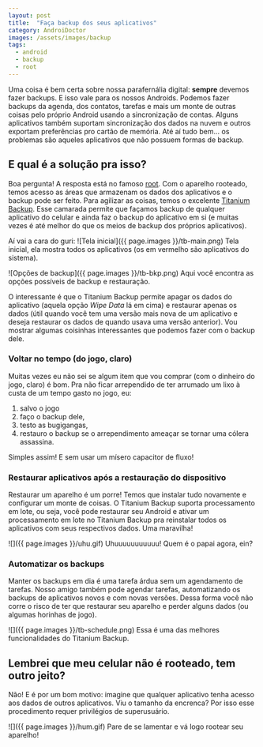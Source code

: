 ```yaml
---
layout: post
title:  "Faça backup dos seus aplicativos"
category: AndroiDoctor
images: /assets/images/backup
tags:
  - android
  - backup
  - root
---
```


Uma coisa é bem certa sobre nossa parafernália digital: **sempre** devemos fazer backups. E isso
vale para os nossos Androids. Podemos fazer backups da agenda, dos contatos, tarefas e mais um monte
de outras coisas pelo próprio Android usando a sincronização de contas. Alguns aplicativos também
suportam sincronização dos dados na nuvem e outros exportam preferências pro cartão de memória. Até
aí tudo bem... os problemas são aqueles aplicativos que não possuem formas de backup.

## E qual é a solução pra isso?

Boa pergunta! A resposta está no famoso [root][post-root]. Com o aparelho rooteado, temos acesso as
áreas que armazenam os dados dos aplicativos e o backup pode ser feito. Para agilizar as coisas,
temos o excelente [Titanium Backup][titanium_backup]. Esse camarada permite que façamos backup de
qualquer aplicativo do celular e ainda faz o backup do aplicativo em si (e muitas vezes é até melhor
do que os meios de backup dos próprios aplicativos).

Aí vai a cara do guri:
![Tela inicial]({{ page.images }}/tb-main.png)
Tela inicial, ela mostra todos os aplicativos (os em vermelho são aplicativos do sistema).

![Opções de backup]({{ page.images }}/tb-bkp.png)
Aqui você encontra as opções possíveis de backup e restauração.

O interessante é que o Titanium Backup permite apagar os dados do aplicativo (aquela opção *Wipe
Data* lá em cima) e restaurar apenas os dados (útil quando você tem uma versão mais nova de um
aplicativo e deseja restaurar os dados de quando usava uma versão anterior). Vou mostrar algumas
coisinhas interessantes que podemos fazer com o backup dele.

### Voltar no tempo (do jogo, claro)

Muitas vezes eu não sei se algum item que vou comprar (com o dinheiro do jogo, claro) é bom. Pra não
ficar arrependido de ter arrumado um lixo à custa de um tempo gasto no jogo, eu:

1. salvo o jogo
1. faço o backup dele,
1. testo as bugigangas,
1. restauro o backup se o arrependimento ameaçar se tornar uma cólera assassina.

Simples assim! E sem usar um mísero capacitor de fluxo!

### Restaurar aplicativos após a restauração do dispositivo

Restaurar um aparelho é um porre! Temos que instalar tudo novamente e configurar um monte de coisas.
O Titanium Backup suporta processamento em lote, ou seja, você pode restaurar seu Android e ativar
um processamento em lote no Titanium Backup pra reinstalar todos os aplicativos com seus respectivos
dados. Uma maravilha!

![]({{ page.images }}/uhu.gif)
Uhuuuuuuuuuuu! Quem é o papai agora, ein?

### Automatizar os backups

Manter os backups em dia é uma tarefa árdua sem um agendamento de tarefas. Nosso amigo também pode
agendar tarefas, automatizando os backups de aplicativos novos e com novas versões. Dessa forma você
não corre o risco de ter que restaurar seu aparelho e perder alguns dados (ou algumas horinhas de
jogo).

![]({{ page.images }}/tb-schedule.png)
Essa é uma das melhores funcionalidades do Titanium Backup.

## Lembrei que meu celular não é rooteado, tem outro jeito?

Não! E é por um bom motivo: imagine que qualquer aplicativo tenha acesso aos dados de outros
aplicativos. Viu o tamanho da encrenca? Por isso esse procedimento requer privilégios de
superusuário.

![]({{ page.images }}/hum.gif)
Pare de se lamentar e vá logo rootear seu aparelho!

[post-root]: <{% post root %}>
[titanium_backup]: <{% play_store com.keramidas.TitaniumBackup %}>
